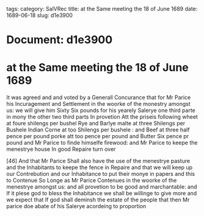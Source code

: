 tags: 
category: SalVRec
title: at the Same meeting the 18 of June 1689
date: 1689-06-18
slug: d1e3900




# Document: d1e3900


# at the Same meeting the 18 of June 1689

It was agreed and and voted by a Generall Concurance that for Mr Parice his Incuragement and Settlement in the woorke of the monestry amongst us: we will give him Sixty Six pounds for his yearely Salerye one third parte in mony the other two third parts In provetion Att the priseis following wheet at foure shilengs per bushel Rye and Barlye malte at three Shilengs per Bushele Indian Corne at too Shilengs per bushele : and Beef at three half pence per pound porke att too pence per pound and Butter Six pence pr pound and Mr Parice to finde himselfe firewood: and Mr Parice to keepe the menestrye house In good Repaire turn over

[46] And that Mr Parice Shall also have the use of the menestrye pasture and the Inhabitants to keepe the fence in Repaire and that we will keep up our Contrebution and our Inhabitance to put their monye in papers and this to Contenue So Longe as Mr Parice Contenues in the woorke of the menestrye amongst us: and all provetion to be good and marchantable: and If it plese god to bless the Inhabitance we shall be willinge to give more and we expect that If god shall deminsh the estate of the people that then Mr parice doe abate of his Salerye acordeing to proportion
